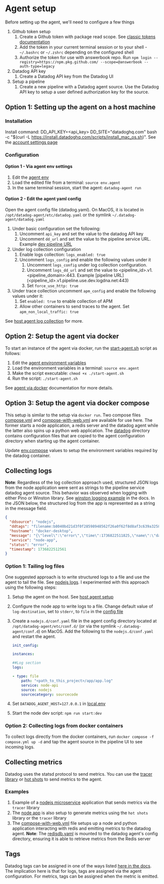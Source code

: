 # Agent setup

Before setting up the agent, we'll need to configure a few things

1. Github token setup
    1. Create a Github token with package read scope. See [classic tokens documentation](https://docs.github.com/en/authentication/keeping-your-account-and-data-secure/managing-your-personal-access-tokens#creating-a-personal-access-token-classic)
    2. Add the token in your current terminal session or to your shell - `~/.bashrc` or `~/.zshrc` depending on the configured shell
    3. Authorize the token for use with answerbook repo. Run `npm login --registry=https://npm.pkg.github.com/ --scope=@answerbook --auth-type=legacy`
2. Datadog API key
    1. Create a Datadog API key from the Datadog UI
3. Setup a pipeline
    1. Create a new pipeline with a Datadog agent source. Use the Datadog API key to setup a user defined authorization key for the source.

## Option 1: Setting up the agent on a host machine

### Installation

Install command: DD_API_KEY=<api_key> DD_SITE="datadoghq.com" bash -c "$(curl -L https://install.datadoghq.com/scripts/install_mac_os.sh)".
See the [account settings page](https://app.datadoghq.com/account/settings/agent/latest?platform=macos&_gl=1*ules42*_gcl_au*OTM4NDU5NzM3LjE3MzIyMDg3MTA.*_ga*MTAyNTcwNzk2Mi4xNzMyMjA4NzEw*_ga_KN80RDFSQK*MTczNjk1MDM0Ni4zNi4xLjE3MzY5NTAzNTcuMC4wLjI0MzIyMzI0NQ..*_fplc*cXBzWkFMcHlMazA2ZURKTjB4VDVnbXJZMU9UNXlzNkhCN1ZHNm9YZ1U2VjNXYk9yN3N0eG5GMkN3M2RPNDQ3N2NGOGFjZGQzWm54SjFNcFlwU3drWklhZ2g3VVZ5Q3h6Mk8wN1lyUGxoVUNEOFpQSEpyMDVXR2FrMHAyMnRRJTNEJTNE)

### Configuration

#### Option 1 - Via agent env settings

1. Edit the [agent env](../env.agent) 
2. Load the edited file from a terminal: `source env.agent`
3. In the same terminal session, start the agent: `datadog-agent run`

#### Option 2 - Edit the agent yaml config

Open the agent config file (datadog.yaml). On MacOS, it is located in `/opt/datadog-agent/etc/datadog.yaml` or the symlink  `~/.datadog-agent/datadog.yaml`

1. Under basic configuration set the following:
    1. Uncomment `api_key` and set the value to the datadog API key
    2. Uncomment `dd_url` and set the value to the pipeline service URL. Example [dev pipeline URL](https://pipeline.use.dev.logdna.net/v1/<pipeline_id>)
2. Under log collection configuration
    1. Enable logs collection: `logs_enabled: true`
    2. Uncomment `logs_config` and enable the following values under it
        1. Uncomment `logs_config` under log collection configuration.
        2. Uncomment `logs_dd_url` and set the value to <pipeline_id>.v1.<pipeline_domain>:443. Example [pipeline URL](<pipeline_id>.v1.pipeline.use.dev.logdna.net:443)
        3. Set `force_use_http: true`
3. Under trace collection uncomment `apm_config` and enable the following values under it:
    1. Set `enabled: true` to enable collection of APM
    2. Allow other containers to send traces to the agent. Set `apm_non_local_traffic: true`

See [host agent log collection](https://docs.datadoghq.com/agent/logs/?tab=tailfiles#custom-log-collection) for more.

## Option 2: Setup the agent via docker

To start an instance of the agent via docker, run the [start-agent.sh](./start-agent.sh) script as follows:

1. Edit the [agent environment variables](../env.agent)
2. Load the environment variables in a terminal: `source env.agent`
3. Make the script executable: `chmod +x ./start-agent.sh`
4. Run the script: `./start-agent.sh`

See [agent via docker](https://docs.datadoghq.com/containers/docker/log/?tab=fromfile) documentation for more details.

## Option 3: Setup the agent via docker compose

This setup is similar to the setup via `docker run`. Two compose files [compose.yml](./compose.yml) and [compose-with-web.yml](./compose-with-web.yml) are available for use here. The former starts a node application, a redis server and the datadog agent while the latter also spins up a python web application.
The [datadog](./datadog/) directory contains configuration files that are copied to the agent configuration directory when starting up the agent container.

Update [env.compose](../env.compose) values to setup the environment variables required by the datadog container.

## Collecting logs

**Note**: Regardless of the log collection approach used, structured JSON logs from the node application were sent as strings to the pipeline service datadog agent source. This behavior was observed when logging with either Pino or Winston library. See [winston logging example](https://docs.datadoghq.com/logs/log_collection/nodejs/?tab=winston30&_gl=1*51voqi*_gcl_au*OTM4NDU5NzM3LjE3MzIyMDg3MTA.*_ga*MTAyNTcwNzk2Mi4xNzMyMjA4NzEw*_ga_KN80RDFSQK*MTczNjkxNDA5My4zNC4xLjE3MzY5MTU5NzYuMC4wLjIxMDcwMDgzNTQ.*_fplc*ZXpBRno5WlNuaDBKeFhuRWZBT0swbXJLb1A1WWEzNXp0VzNmQzYzRWYySGpJeTM2cTU4emFwS0Fjc3pwWWtpU2pPQUREaUFVNkV3cSUyRlZkampmNmxaM3FuQ0QzeHh6aHhFNkltM2FqWE5qSFNib3hGd21pdzF3M3NvSG5GR3clM0QlM0Q.&_ga=2.119826447.660975071.1736814979-1025707962.1732208710#overview) in the docs.
In the JSON below, the structured log from the app is represented as a string in the message field.

```json
{
  "ddsource": "nodejs",
  "ddtags": "filename:b8040bd21d3f0f28598948562f26a0f62f8d8af3c639a32580a7006d33d0ac5e-json.log,dirname:/var/lib/docker/containers/b8040bd21d3f0f28598948562f26a0f62f8d8af3c639a32580a7006d33d0ac5e,docker_image:datadog-lvr-example-node,image_name:datadog-lvr-example-node,short_image:datadog-lvr-example-node,image_id:sha256:d174d31556108a5afb50d6a118f631311895b9d5ec7505c1a8fa1d310cdd1ef7,container_name:node,container_id:b8040bd21d3f0f28598948562f26a0f62f8d8af3c639a32580a7006d33d0ac5e",
  "hostname": "docker-desktop",
  "message": "{\"level\":\"error\",\"time\":1736822511825,\"name\":\"datadog-lvr\",\"version\":\"1.0.0\",\"module\":\"lib:log-generator\",\"app\":\"app 1\",\"host\":\"bauch.biz\",\"message\":\"Data corruption detected\"}",
  "service": "node-app",
  "status": "error",
  "timestamp": 1736822512561
} 
```

### Option 1: Tailing log files

One suggested approach is to write structured logs to a file and use the agent to tail the file. See [nodejs logs](https://docs.datadoghq.com/logs/log_collection/nodejs/?tab=winston30).
I experimented with this approach using the following steps:

1. Setup the agent on the host. See [host agent setup](#option-1-setting-up-the-agent-on-a-host-machine)
2. Configure the node app to write logs to a file. Change default value of `log-destination`, set to `stderr`, to `file` in the [config file](./app/config.js)
3. Create a `nodejs.d/conf.yaml` file in the agent config directory located at `/opt/datadog-agent/etc/conf.d/` (or via the symlink `~/.datadog-agent/conf.d`) on MacOS. Add the following to the `nodejs.d/conf.yaml` and restart the agent.

    ```yaml
    init_config:

    instances:

    ##Log section
    logs:

    - type: file
        path: "<path_to_this_project>/app/app.log"
        service: node-api
        source: nodejs
        sourcecategory: sourcecode
    ```

4. Set `DATADOG_AGENT_HOST=127.0.0.1` in [local.env](./app/env/local.env)
5. Start the node dev script: `npm run start:dev`

### Option 2: Collecting logs from docker containers

To collect logs directly from the docker containers, run `docker compose -f compose.yml up -d` and tap the agent source in the pipeline UI to see incoming logs.

## Collecting metrics

Datadog uses the statsd protocol to send metrics.
You can use the [tracer library](https://docs.datadoghq.com/metrics/custom_metrics/dogstatsd_metrics_submission/?code-lang=nodejs) or [hot shots](https://github.com/brightcove/hot-shots) to send metrics to the agent.

### Examples

1. Example of a [nodejs microservice](https://github.com/DataDog/trace-examples/blob/master/javascript/node/microservices/docker-compose.yml) application that sends metrics via the `tracer` library
2. The [node app](./app/) is also setup to generate metrics using the `hot shots` library or the `tracer` library
3. The [compose-with-web.yml](./compose-with-web.yml) file setups up a node and python application interacting with redis and emitting metrics to the datadog agent. **Note**: The [redisdb.yaml](./datadog/conf.d/redisdb.yaml) is mounted to the datadog agent's config directory, ensuring it is able to retrieve metrics from the Redis server

## Tags

Datadog tags can be assigned in one of the ways listed [here in the docs](https://docs.datadoghq.com/getting_started/tagging/#assign-tags).
The implication here is that for logs, tags are assigned via the agent configuration.
For metrics, tags can be assigned when the metric is emitted.
